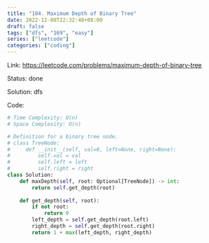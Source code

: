 ```yaml
---
title: "104. Maximum Depth of Binary Tree"
date: 2022-12-08T22:32:48+08:00
draft: false
tags: ["dfs", "169", "easy"]
series: ["leetcode"]
categories: ["coding"]
---
```


Link: https://leetcode.com/problems/maximum-depth-of-binary-tree

Status: done

Solution: dfs

Code:
```python
# Time Complexity: O(n)
# Space Complexity: O(n)

# Definition for a binary tree node.
# class TreeNode:
#     def __init__(self, val=0, left=None, right=None):
#         self.val = val
#         self.left = left
#         self.right = right
class Solution:
    def maxDepth(self, root: Optional[TreeNode]) -> int:
        return self.get_depth(root)
    
    def get_depth(self, root):
        if not root:
            return 0
        left_depth = self.get_depth(root.left)
        right_depth = self.get_depth(root.right)
        return 1 + max(left_depth, right_depth)
```








